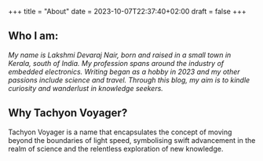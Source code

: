 +++
title = "About"
date = 2023-10-07T22:37:40+02:00
draft = false
+++



## Who I am:
_My name is Lakshmi Devaraj Nair, born and raised in a small town in Kerala, south of India. My profession spans around the industry of embedded electronics. Writing began as a hobby in 2023 and my other passions include science and travel. Through this blog, my aim is to kindle curiosity and wanderlust in knowledge seekers._

## Why Tachyon Voyager?
Tachyon Voyager is a name that encapsulates the concept of moving beyond the boundaries of light speed, symbolising swift advancement in the realm of science and the relentless exploration of new knowledge.
